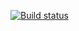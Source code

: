 [![Build status](https://ci.appveyor.com/api/projects/status/a9xw3dvblg80coks/branch/main?svg=true)](https://ci.appveyor.com/project/nshabankin/qaa-hw-02-01/branch/main)
